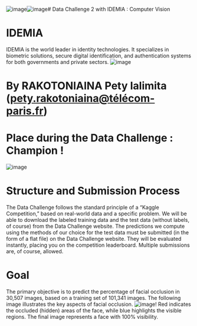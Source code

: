 ![image](https://github.com/user-attachments/assets/7801c6ef-b410-40c2-a312-f087ec3cc112)![image](https://github.com/user-attachments/assets/63932bf9-96da-4ce2-b623-50c19ddbf1b9)# Data Challenge 2 with IDEMIA : Computer Vision

# IDEMIA 
IDEMIA is the world leader in identity technologies. It specializes in biometric solutions, secure digital identification, and authentication systems for both governments and private sectors.
![image](https://github.com/user-attachments/assets/30139190-db91-4098-97f9-105a12159ca4)

# By RAKOTONIAINA Pety Ialimita (pety.rakotoniaina@télécom-paris.fr)

# Place during the Data Challenge : Champion !
![image](https://github.com/user-attachments/assets/63932bf9-96da-4ce2-b623-50c19ddbf1b9)

# Structure and Submission Process
The Data Challenge follows the standard principle of a “Kaggle Competition,” based on real-world data and a specific problem. We will be able to download the labeled training data and the test data (without labels, of course) from the Data Challenge website. The predictions we compute using the methods of our choice for the test data must be submitted (in the form of a flat file) on the Data Challenge website. They will be evaluated instantly, placing you on the competition leaderboard. Multiple submissions are, of course, allowed.

# Goal
The primary objective is to predict the percentage of facial occlusion in 30,507 images, based on a training set of 101,341 images. The following image illustrates the key aspects of facial occlusion.
![image](https://github.com/user-attachments/assets/998844b2-c83d-479a-9834-51ec9970d685)!
Red indicates the occluded (hidden) areas of the face, while blue highlights the visible regions. The final image represents a face with 100% visibility.
